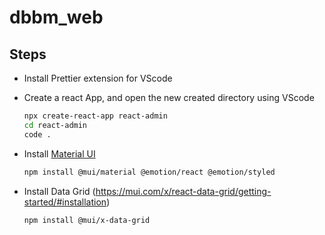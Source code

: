 # dbbm_web

## Steps

* Install Prettier extension for VScode
* Create a react App, and open the new created directory using VScode

  ```bash
  npx create-react-app react-admin
  cd react-admin
  code .
  ```

* Install [Material UI](https://mui.com/material-ui/getting-started/installation/)

  ```bash
  npm install @mui/material @emotion/react @emotion/styled
  ```

* Install Data Grid (https://mui.com/x/react-data-grid/getting-started/#installation)

  ```bash
  npm install @mui/x-data-grid
  ```